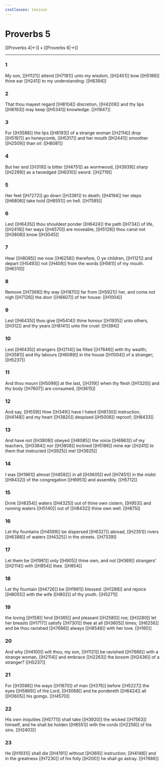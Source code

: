 ```yaml
---
cssClasses: lexicon
---
```

# Proverbs 5

[[Proverbs 4|←]] • [[Proverbs 6|→]]

---

### 1
My son, [[H1121]] attend [[H7181]] unto my wisdom, [[H2451]] bow [[H5186]] thine ear [[H241]] to my understanding: [[H8394]]

### 2
That thou mayest regard [[H8104]] discretion, [[H4209]] and thy lips [[H8193]] may keep [[H5341]] knowledge. [[H1847]]

### 3
For [[H3588]] the lips [[H8193]] of a strange woman [[H2114]] drop [[H5197]] an honeycomb, [[H5317]] and her mouth [[H2441]] smoother [[H2509]] than oil: [[H8081]]

### 4
But her end [[H319]] is bitter [[H4751]] as wormwood, [[H3939]] sharp [[H2299]] as a twoedged [[H6310]] sword. [[H2719]]

### 5
Her feet [[H7272]] go down [[H3381]] to death; [[H4194]] her steps [[H6806]] take hold [[H8551]] on hell. [[H7585]]

### 6
Lest [[H6435]] thou shouldest ponder [[H6424]] the path [[H734]] of life, [[H2416]] her ways [[H4570]] are moveable, [[H5128]] thou canst not [[H3808]] know [[H3045]]

### 7
Hear [[H8085]] me now [[H6258]] therefore, O ye children, [[H1121]] and depart [[H5493]] not [[H408]] from the words [[H561]] of my mouth. [[H6310]]

### 8
Remove [[H7368]] thy way [[H1870]] far from [[H5921]] her, and come not nigh [[H7126]] the door [[H6607]] of her house: [[H1004]]

### 9
Lest [[H6435]] thou give [[H5414]] thine honour [[H1935]] unto others, [[H312]] and thy years [[H8141]] unto the cruel: [[H394]]

### 10
Lest [[H6435]] strangers [[H2114]] be filled [[H7646]] with thy wealth; [[H3581]] and thy labours [[H6089]] in the house [[H1004]] of a stranger; [[H5237]]

### 11
And thou mourn [[H5098]] at the last, [[H319]] when thy flesh [[H1320]] and thy body [[H7607]] are consumed, [[H3615]]

### 12
And say, [[H559]] How [[H349]] have I hated [[H8130]] instruction, [[H4148]] and my heart [[H3820]] despised [[H5006]] reproof; [[H8433]]

### 13
And have not [[H3808]] obeyed [[H8085]] the voice [[H6963]] of my teachers, [[H3384]] nor [[H3808]] inclined [[H5186]] mine ear [[H241]] to them that instructed [[H3925]] me! [[H3925]]

### 14
I was [[H1961]] almost [[H4592]] in all [[H3605]] evil [[H7451]] in the midst [[H8432]] of the congregation [[H6951]] and assembly. [[H5712]]

### 15
Drink [[H8354]] waters [[H4325]] out of thine own cistern, [[H953]] and running waters [[H5140]] out of [[H8432]] thine own well. [[H875]]

### 16
Let thy fountains [[H4599]] be dispersed [[H6327]] abroad, [[H2351]] rivers [[H6388]] of waters [[H4325]] in the streets. [[H7339]]

### 17
Let them be [[H1961]] only [[H905]] thine own, and not [[H369]] strangers' [[H2114]] with [[H854]] thee. [[H854]]

### 18
Let thy fountain [[H4726]] be [[H1961]] blessed: [[H1288]] and rejoice [[H8055]] with the wife [[H802]] of thy youth. [[H5271]]

### 19
the loving [[H158]] hind [[H365]] and pleasant [[H2580]] roe; [[H3280]] let her breasts [[H1717]] satisfy [[H7301]] thee at all [[H3605]] times; [[H6256]] and be thou ravished [[H7686]] always [[H8548]] with her love. [[H160]]

### 20
And why [[H4100]] wilt thou, my son, [[H1121]] be ravished [[H7686]] with a strange woman, [[H2114]] and embrace [[H2263]] the bosom [[H2436]] of a stranger? [[H5237]]

### 21
For [[H3588]] the ways [[H1870]] of man [[H376]] before [[H5227]] the eyes [[H5869]] of the Lord, [[H3068]] and he pondereth [[H6424]] all [[H3605]] his goings. [[H4570]]

### 22
His own iniquities [[H5771]] shall take [[H3920]] the wicked [[H7563]] himself, and he shall be holden [[H8551]] with the cords [[H2256]] of his sins. [[H2403]]

### 23
He [[H1931]] shall die [[H4191]] without [[H369]] instruction; [[H4148]] and in the greatness [[H7230]] of his folly [[H200]] he shall go astray. [[H7686]]